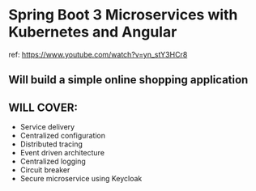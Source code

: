 # Spring Boot 3 Microservices with Kubernetes and Angular
ref: https://www.youtube.com/watch?v=yn_stY3HCr8

## Will build a simple online shopping application

## WILL COVER:
- Service delivery
- Centralized configuration
- Distributed tracing
- Event driven architecture
- Centralized logging
- Circuit breaker
- Secure microservice using Keycloak
